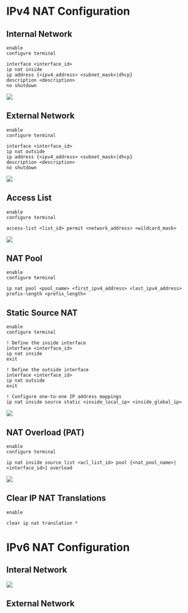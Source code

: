 # IPv4 NAT Configuration

## Internal Network

```Cisco IOS
enable
configure terminal

interface <interface_id>
ip nat inside
ip address {<ipv4_address> <subnet_mask>|dhcp}
description <description>
no shutdown
```

![](https://github.com/JonmarCorpuz/SecondBrain/blob/main/Assets/Whitespace.png)

## External Network

```Cisco IOS
enable
configure terminal

interface <interface_id>
ip nat outside
ip address {<ipv4_address> <subnet_mask>|dhcp}
description <description>
no shutdown
```

![](https://github.com/JonmarCorpuz/SecondBrain/blob/main/Assets/Whitespace.png)

## Access List

```Cisco IOS
enable
configure terminal

access-list <list_id> permit <network_address> <wildcard_mask>
```

![](https://github.com/JonmarCorpuz/SecondBrain/blob/main/Assets/Whitespace.png)

## NAT Pool

```Cisco IOS
enable
configure terminal

ip nat pool <pool_name> <first_ipv4_address> <last_ipv4_address> prefix-length <prefix_length>
```

## Static Source NAT

```Cisco IOS
enable
configure terminal

! Define the inside interface
interface <interface_id>
ip nat inside
exit

! Define the outside interface
interface <interface_id>
ip nat outside
exit

! Configure one-to-one IP address mappings
ip nat inside source static <inside_local_ip> <inside_global_ip>
```

![](https://github.com/JonmarCorpuz/SecondBrain/blob/main/Assets/Whitespace.png)

## NAT Overload (PAT)

```Cisco IOS
enable
configure terminal

ip nat inside source list <acl_list_id> pool {<nat_pool_name>|<interface_id>} overload
```

![](https://github.com/JonmarCorpuz/SecondBrain/blob/main/Assets/Whitespace.png)

## Clear IP NAT Translations

```Cisco IOS
enable

clear ip nat translation *
```

# IPv6 NAT Configuration

## Interal Network

![](https://github.com/JonmarCorpuz/SecondBrain/blob/main/Assets/Whitespace.png)

## External Network
